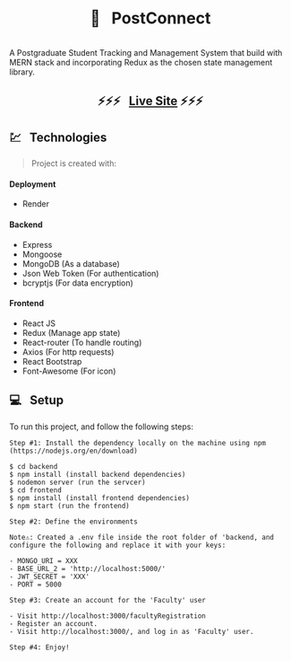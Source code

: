 <h1 align="center">  🛒 &nbsp; PostConnect </h1>
<br/>
A Postgraduate Student Tracking and Management System that build with MERN stack and incorporating Redux as the chosen state management library.

### <h2 align="center"> ⚡️⚡️⚡️ &nbsp; [Live Site](https://post-connect-ucwb.onrender.com/) ⚡️⚡️⚡️ </h2>

## 💹 &nbsp; Technologies

> Project is created with:

#### Deployment

- Render

#### Backend

- Express
- Mongoose
- MongoDB (As a database)
- Json Web Token (For authentication)
- bcryptjs (For data encryption)

#### Frontend

- React JS
- Redux (Manage app state)
- React-router (To handle routing)
- Axios (For http requests)
- React Bootstrap
- Font-Awesome (For icon)

## 💻 &nbsp; Setup

To run this project, and follow the following steps:
```
Step #1: Install the dependency locally on the machine using npm (https://nodejs.org/en/download)

$ cd backend
$ npm install (install backend dependencies)
$ nodemon server (run the servcer)
$ cd frontend
$ npm install (install frontend dependencies)
$ npm start (run the frontend)
```
```
Step #2: Define the environments

Note⚠️: Created a .env file inside the root folder of 'backend, and configure the following and replace it with your keys:

- MONGO_URI = XXX
- BASE_URL_2 = 'http://localhost:5000/'
- JWT_SECRET = 'XXX'
- PORT = 5000
```
```
Step #3: Create an account for the 'Faculty' user

- Visit http://localhost:3000/facultyRegistration
- Register an account.
- Visit http://localhost:3000/, and log in as 'Faculty' user.
```
```
Step #4: Enjoy!
```
